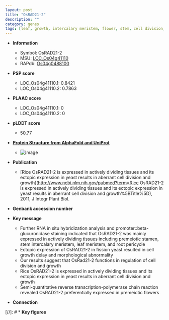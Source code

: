 ```yaml
---
layout: post
title: "OsRAD21-2"
description: ""
category: genes
tags: [leaf, growth, intercalary meristem, flower, stem, cell division, meiotic, root, meristem, stamen]
---
```


* **Information**  
    + Symbol: OsRAD21-2  
    + MSU: [LOC_Os04g41110](http://rice.plantbiology.msu.edu/cgi-bin/ORF_infopage.cgi?orf=LOC_Os04g41110)  
    + RAPdb: [Os04g0488100](http://rapdb.dna.affrc.go.jp/viewer/gbrowse_details/irgsp1?name=Os04g0488100)  

* **PSP score**  
    + LOC_Os04g41110.1: 0.8421 
    + LOC_Os04g41110.2: 0.7863 

* **PLAAC score**  
    + LOC_Os04g41110.1: 0 
    + LOC_Os04g41110.2: 0 

* **pLDDT score**
    + 50.77

* **[Protein Structure from AlphaFold and UniProt](https://www.uniprot.org/uniprotkb/Q7XUF3/entry#structure)**
    + ![image](https://ricepsp.github.io/images/Q7/AF-Q7XUF3-F1.png)

* **Publication**  
    + [Rice OsRAD21-2 is expressed in actively dividing tissues and its ectopic expression in yeast results in aberrant cell division and growth](http://www.ncbi.nlm.nih.gov/pubmed?term=Rice OsRAD21-2 is expressed in actively dividing tissues and its ectopic expression in yeast results in aberrant cell division and growth%5BTitle%5D), 2011, J Integr Plant Biol.

* **Genbank accession number**  

* **Key message**  
    + Further RNA in situ hybridization analysis and promoter::beta-glucuronidase staining indicated that OsRAD21-2 was mainly expressed in actively dividing tissues including premeiotic stamen, stem intercalary meristem, leaf meristem, and root pericycle
    + Ectopic expression of OsRAD21-2 in fission yeast resulted in cell growth delay and morphological abnormality
    + Our results suggest that OsRad21-2 functions in regulation of cell division and growth
    + Rice OsRAD21-2 is expressed in actively dividing tissues and its ectopic expression in yeast results in aberrant cell division and growth
    + Semi-quantitative reverse transcription-polymerase chain reaction revealed OsRAD21-2 preferentially expressed in premeiotic flowers

* **Connection**  

[//]: # * **Key figures**  


